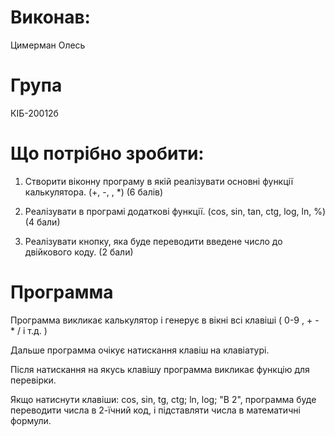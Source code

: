 # Виконав: 
Цимерман Олесь
# Група 
КІБ-20012б

# Що потрібно зробити:

1. Створити віконну програму в якій реалізувати основні функції
калькулятора.
(+, -, \, *) (6 балів)

2. Реалізувати в програмі додаткові функції.
(cos, sin, tan, ctg, log, ln, %) (4 бали)

3. Реалізувати кнопку, яка буде переводити введене число до двійкового
коду. (2 бали)

# Программа

Программа викликає калькулятор і генерує в вікні всі клавіші ( 0-9 , + - * / і т.д. )

Дальше программа очікує натискання клавіш на клавіатурі.

Після натискання на якусь клавішу программа викликає функцію для перевірки.

Якщо натиснути клавіши: cos, sin, tg, ctg; ln, log; "В 2", программа буде переводити числа в 2-їчний код, і підставляти числа в математичні формули.
